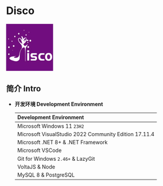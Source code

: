 # Disco

<img src="_media/icon.png" alt="Disco" style="zoom:25%;" />

## 简介 Intro

- **开发环境 Development Environment**

  | Development Environment                               |
  | ----------------------------------------------------- |
  | Microsoft Windows 11 `23H2`                           |
  | Microsoft VisualStudio 2022 Community Edition 17.11.4 |
  | Microsoft .NET 8+ & .NET Framework                    |
  | Microsoft VSCode                                      |
  | Git for Windows `2.46+` & LazyGit                     |
  | VoltaJS & Node                                        |
  | MySQL 8 & PostgreSQL                                  |

  